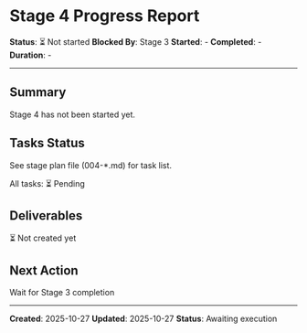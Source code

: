 # Stage 4 Progress Report

**Status**: ⏳ Not started
**Blocked By**: Stage 3
**Started**: -
**Completed**: -
**Duration**: -

---

## Summary

Stage 4 has not been started yet.

## Tasks Status

See stage plan file (004-*.md) for task list.

All tasks: ⏳ Pending

## Deliverables

⏳ Not created yet

## Next Action

Wait for Stage 3 completion

---

**Created**: 2025-10-27
**Updated**: 2025-10-27
**Status**: Awaiting execution
